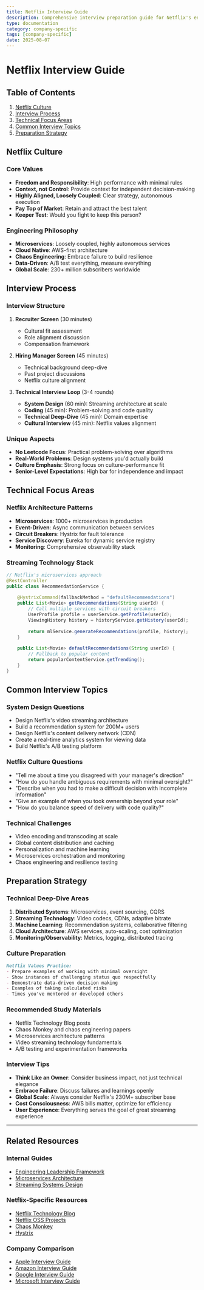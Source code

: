 ```yaml
---
title: Netflix Interview Guide
description: Comprehensive interview preparation guide for Netflix's engineering roles, focusing on streaming infrastructure, chaos engineering, and freedom-responsibility culture.
type: documentation
category: company-specific
tags: [company-specific]
date: 2025-08-07
---
```


# Netflix Interview Guide

## Table of Contents

1. [Netflix Culture](#netflix-culture)
2. [Interview Process](#interview-process)
3. [Technical Focus Areas](#technical-focus-areas)
4. [Common Interview Topics](#common-interview-topics)
5. [Preparation Strategy](#preparation-strategy)

## Netflix Culture

### Core Values
- **Freedom and Responsibility**: High performance with minimal rules
- **Context, not Control**: Provide context for independent decision-making
- **Highly Aligned, Loosely Coupled**: Clear strategy, autonomous execution
- **Pay Top of Market**: Retain and attract the best talent
- **Keeper Test**: Would you fight to keep this person?

### Engineering Philosophy
- **Microservices**: Loosely coupled, highly autonomous services
- **Cloud Native**: AWS-first architecture
- **Chaos Engineering**: Embrace failure to build resilience
- **Data-Driven**: A/B test everything, measure everything
- **Global Scale**: 230+ million subscribers worldwide

## Interview Process

### Interview Structure
1. **Recruiter Screen** (30 minutes)
   - Cultural fit assessment
   - Role alignment discussion
   - Compensation framework

2. **Hiring Manager Screen** (45 minutes)
   - Technical background deep-dive
   - Past project discussions
   - Netflix culture alignment

3. **Technical Interview Loop** (3-4 rounds)
   - **System Design** (60 min): Streaming architecture at scale
   - **Coding** (45 min): Problem-solving and code quality
   - **Technical Deep-Dive** (45 min): Domain expertise
   - **Cultural Interview** (45 min): Netflix values alignment

### Unique Aspects
- **No Leetcode Focus**: Practical problem-solving over algorithms
- **Real-World Problems**: Design systems you'd actually build
- **Culture Emphasis**: Strong focus on culture-performance fit
- **Senior-Level Expectations**: High bar for independence and impact

## Technical Focus Areas

### Netflix Architecture Patterns
- **Microservices**: 1000+ microservices in production
- **Event-Driven**: Async communication between services
- **Circuit Breakers**: Hystrix for fault tolerance
- **Service Discovery**: Eureka for dynamic service registry
- **Monitoring**: Comprehensive observability stack

### Streaming Technology Stack
```java
// Netflix's microservices approach
@RestController
public class RecommendationService {
    
    @HystrixCommand(fallbackMethod = "defaultRecommendations")
    public List<Movie> getRecommendations(String userId) {
        // Call multiple services with circuit breakers
        UserProfile profile = userService.getProfile(userId);
        ViewingHistory history = historyService.getHistory(userId);
        
        return mlService.generateRecommendations(profile, history);
    }
    
    public List<Movie> defaultRecommendations(String userId) {
        // Fallback to popular content
        return popularContentService.getTrending();
    }
}
```

## Common Interview Topics

### System Design Questions
- Design Netflix's video streaming architecture
- Build a recommendation system for 200M+ users
- Design Netflix's content delivery network (CDN)
- Create a real-time analytics system for viewing data
- Build Netflix's A/B testing platform

### Netflix Culture Questions
- "Tell me about a time you disagreed with your manager's direction"
- "How do you handle ambiguous requirements with minimal oversight?"
- "Describe when you had to make a difficult decision with incomplete information"
- "Give an example of when you took ownership beyond your role"
- "How do you balance speed of delivery with code quality?"

### Technical Challenges
- Video encoding and transcoding at scale
- Global content distribution and caching
- Personalization and machine learning
- Microservices orchestration and monitoring
- Chaos engineering and resilience testing

## Preparation Strategy

### Technical Deep-Dive Areas
1. **Distributed Systems**: Microservices, event sourcing, CQRS
2. **Streaming Technology**: Video codecs, CDNs, adaptive bitrate
3. **Machine Learning**: Recommendation systems, collaborative filtering
4. **Cloud Architecture**: AWS services, auto-scaling, cost optimization
5. **Monitoring/Observability**: Metrics, logging, distributed tracing

### Culture Preparation
```markdown
Netflix Values Practice:
- Prepare examples of working with minimal oversight
- Show instances of challenging status quo respectfully
- Demonstrate data-driven decision making
- Examples of taking calculated risks
- Times you've mentored or developed others
```

### Recommended Study Materials
- Netflix Technology Blog posts
- Chaos Monkey and chaos engineering papers
- Microservices architecture patterns
- Video streaming technology fundamentals
- A/B testing and experimentation frameworks

### Interview Tips
- **Think Like an Owner**: Consider business impact, not just technical elegance
- **Embrace Failure**: Discuss failures and learnings openly
- **Global Scale**: Always consider Netflix's 230M+ subscriber base
- **Cost Consciousness**: AWS bills matter, optimize for efficiency
- **User Experience**: Everything serves the goal of great streaming experience

---

## Related Resources

### Internal Guides
- [Engineering Leadership Framework](../../interview-prep/engineering-leadership/index.md)
- [Microservices Architecture](../../pattern-library/architecture/microservices.md)
- [Streaming Systems Design](../../architects-handbook/case-studies/social-communication/netflix-microservices.md)

### Netflix-Specific Resources
- [Netflix Technology Blog](https://netflixtechblog.com/)
- [Netflix OSS Projects](https://netflix.github.io/)
- [Chaos Monkey](https://github.com/Netflix/chaosmonkey)
- [Hystrix](https://github.com/Netflix/Hystrix)

### Company Comparison
- [Apple Interview Guide](../apple/index.md)
- [Amazon Interview Guide](../amazon/index.md)
- [Google Interview Guide](../google/index.md)
- [Microsoft Interview Guide](../microsoft/index.md)
